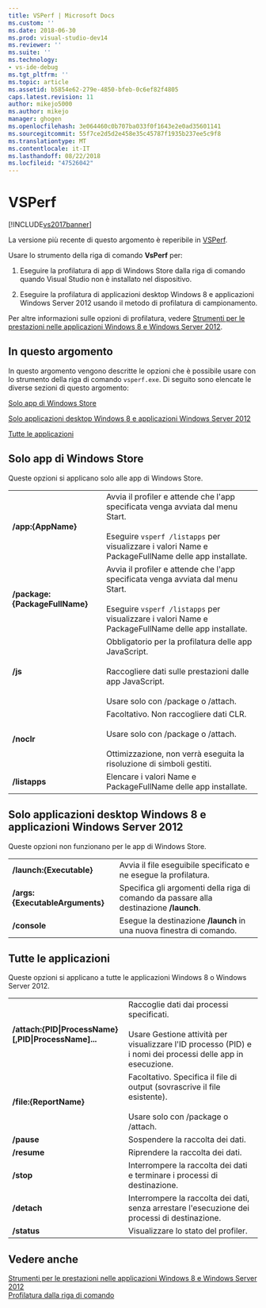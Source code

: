 ```yaml
---
title: VSPerf | Microsoft Docs
ms.custom: ''
ms.date: 2018-06-30
ms.prod: visual-studio-dev14
ms.reviewer: ''
ms.suite: ''
ms.technology:
- vs-ide-debug
ms.tgt_pltfrm: ''
ms.topic: article
ms.assetid: b5854e62-279e-4850-bfeb-0c6ef82f4805
caps.latest.revision: 11
author: mikejo5000
ms.author: mikejo
manager: ghogen
ms.openlocfilehash: 3e064460c0b707ba033f0f1643e2e0ad35601141
ms.sourcegitcommit: 55f7ce2d5d2e458e35c45787f1935b237ee5c9f8
ms.translationtype: MT
ms.contentlocale: it-IT
ms.lasthandoff: 08/22/2018
ms.locfileid: "47526042"
---
```

# <a name="vsperf"></a>VSPerf
[!INCLUDE[vs2017banner](../includes/vs2017banner.md)]

La versione più recente di questo argomento è reperibile in [VSPerf](https://docs.microsoft.com/visualstudio/profiling/vsperf).  
  
Usare lo strumento della riga di comando **VsPerf** per:  
  
1.  Eseguire la profilatura di app di Windows Store dalla riga di comando quando Visual Studio non è installato nel dispositivo.  
  
2.  Eseguire la profilatura di applicazioni desktop Windows 8 e applicazioni Windows Server 2012 usando il metodo di profilatura di campionamento.  
  
 Per altre informazioni sulle opzioni di profilatura, vedere [Strumenti per le prestazioni nelle applicazioni Windows 8 e Windows Server 2012](../profiling/performance-tools-on-windows-8-and-windows-server-2012-applications.md).  
  
##  <a name="BKMK_In_this_topic"></a> In questo argomento  
 In questo argomento vengono descritte le opzioni che è possibile usare con lo strumento della riga di comando `vsperf.exe`. Di seguito sono elencate le diverse sezioni di questo argomento:  
  
 [Solo app di Windows Store](#BKMK_windows_store_apps_only)  
  
 [Solo applicazioni desktop Windows 8 e applicazioni Windows Server 2012](#BKMK_Windows_8_classic_applications_and_Windows_Server_2012_applications_only)  
  
 [Tutte le applicazioni](#BKMK_All_applications)  
  
##  <a name="BKMK_windows_store_apps_only"></a> Solo app di Windows Store  
 Queste opzioni si applicano solo alle app di Windows Store.  
  
|||  
|-|-|  
|**/app:{AppName}**|Avvia il profiler e attende che l'app specificata venga avviata dal menu Start.<br /><br /> Eseguire `vsperf /listapps` per visualizzare i valori Name e PackageFullName delle app installate.|  
|**/package:{PackageFullName}**|Avvia il profiler e attende che l'app specificata venga avviata dal menu Start.<br /><br /> Eseguire `vsperf /listapps` per visualizzare i valori Name e PackageFullName delle app installate.|  
|**/js**|Obbligatorio per la profilatura delle app JavaScript.<br /><br /> Raccogliere dati sulle prestazioni dalle app JavaScript.<br /><br /> Usare solo con /package o /attach.|  
|**/noclr**|Facoltativo. Non raccogliere dati CLR.<br /><br /> Usare solo con /package o /attach.<br /><br /> Ottimizzazione, non verrà eseguita la risoluzione di simboli gestiti.|  
|**/listapps**|Elencare i valori Name e PackageFullName delle app installate.|  
  
##  <a name="BKMK_Windows_8_classic_applications_and_Windows_Server_2012_applications_only"></a> Solo applicazioni desktop Windows 8 e applicazioni Windows Server 2012  
 Queste opzioni non funzionano per le app di Windows Store.  
  
|||  
|-|-|  
|**/launch:{Executable}**|Avvia il file eseguibile specificato e ne esegue la profilatura.|  
|**/args:{ExecutableArguments}**|Specifica gli argomenti della riga di comando da passare alla destinazione **/launch**.|  
|**/console**|Esegue la destinazione **/launch** in una nuova finestra di comando.|  
  
##  <a name="BKMK_All_applications"></a> Tutte le applicazioni  
 Queste opzioni si applicano a tutte le applicazioni Windows 8 o Windows Server 2012.  
  
|||  
|-|-|  
|**/attach:{PID&#124;ProcessName}[,PID&#124;ProcessName]...**|Raccoglie dati dai processi specificati.<br /><br /> Usare Gestione attività per visualizzare l'ID processo (PID) e i nomi dei processi delle app in esecuzione.|  
|**/file:{ReportName}**|Facoltativo. Specifica il file di output (sovrascrive il file esistente).<br /><br /> Usare solo con /package o /attach.|  
|**/pause**|Sospendere la raccolta dei dati.|  
|**/resume**|Riprendere la raccolta dei dati.|  
|**/stop**|Interrompere la raccolta dei dati e terminare i processi di destinazione.|  
|**/detach**|Interrompere la raccolta dei dati, senza arrestare l'esecuzione dei processi di destinazione.|  
|**/status**|Visualizzare lo stato del profiler.|  
  
## <a name="see-also"></a>Vedere anche  
 [Strumenti per le prestazioni nelle applicazioni Windows 8 e Windows Server 2012](../profiling/performance-tools-on-windows-8-and-windows-server-2012-applications.md)   
 [Profilatura dalla riga di comando](../profiling/using-the-profiling-tools-from-the-command-line.md)



